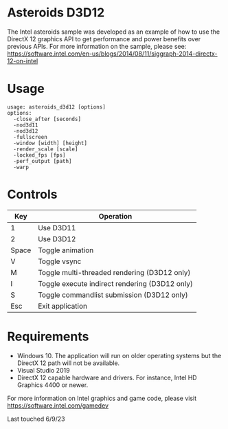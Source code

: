 Asteroids D3D12
===============

The Intel asteroids sample was developed as an example of how to use the
DirectX 12 graphics API to get performance and power benefits over previous
APIs. For more information on the sample, please see:
https://software.intel.com/en-us/blogs/2014/08/11/siggraph-2014-directx-12-on-intel

Usage
========

```
usage: asteroids_d3d12 [options]
options:
  -close_after [seconds]
  -nod3d11
  -nod3d12
  -fullscreen
  -window [width] [height]
  -render_scale [scale]
  -locked_fps [fps]
  -perf_output [path]
  -warp
```

Controls
========

| Key | Operation |
| --- | --------- |
| 1 | Use D3D11 |
| 2 | Use D3D12 |
| Space | Toggle animation |
| V | Toggle vsync |
| M | Toggle multi-threaded rendering (D3D12 only) |
| I | Toggle execute indirect rendering (D3D12 only) |
| S | Toggle commandlist submission (D3D12 only) |
| Esc | Exit application |

Requirements
============
- Windows 10. The application will run on older operating systems but the DirectX 12 path will not be available.
- Visual Studio 2019
- DirectX 12 capable hardware and drivers. For instance, Intel HD Graphics 4400 or newer.

For more information on Intel graphics and game code, please visit https://software.intel.com/gamedev

Last touched 6/9/23

